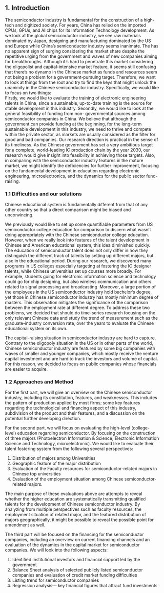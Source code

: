 ## 1.	Introduction <br />
The semiconductor industry is fundamental for the construction of a high-tech and digitized society. For years, China has relied on the imported CPUs, GPUs, and AI chips for its Information Technology development. As we look at the global semiconductor industry, we see raw materials dominated by Japan, designing and manufacturing dominated by the US and Europe while China’s semiconductor industry seems inanimate. The has no apparent sign of surging considering the market share despite the repetitive urging from the government and waves of new companies aiming for breakthroughs. Although it’s hard to penetrate this market considering the oligopolist and capital-intensive market feature, it seems still confusing that there’s no dynamo in the Chinese market as funds and resources seem not being a problem for a government-pursuing target. Therefore, we want to look at things from the root and try to find the keys that might unlock the unanimity in the Chinese semiconductor industry. Specifically, we would like to focus on two things:<br />
 Firstly, we would like to evaluate the training of electronic engineering talents in China, since a sustainable, up-to-date training is the source for stable development in this industry. Secondly, we would like to look at the general feasibility of funding from non- governmental sources among semiconductor companies in China. We believe that although the government can provide funding at the beginning, for the long-term sustainable development in this industry, we need to thrive and compete within the private sector, as markets are usually considered as the filter for good and bad companies.
Our research direction is practical in the sense of its timeliness. As the Chinese government has set a very ambitious target for a complete, world-leading IC production chain by the year 2030, our research would give insight into feasibility in achieving those targets. Also, in comparing with the semiconductor industry features in the mature market, we might identify the deficiencies for further improvement, focusing on the fundamental development in education regarding electronic engineering, microelectronics, and the dynamics for the public sector fund-raising.<br />

### 1.1 Difficulties and our solutions <br />
Chinese educational system is fundamentally different from that of any other country so that a direct comparison might be biased and unconvincing.<br />

We previously would like to set up some quantifiable parameters from US semiconductor college education for comparison to discern what wasn’t doing appropriately with the Chinese semiconductor college education. However, when we really look into features of the talent development in Chinese and American educational system, this idea diminished quickly. The education of semiconductor talent does not only differ in how they distinguish the different track of talents by setting up different majors, but also in the educational period. During our research, we discovered many programs in US colleges especially targeting at fostering the IC designer talents, while Chinese universities set up courses more broadly. For example, students going for electronic information science and technology could go for chip designing, but also wireless communication and others related to signal processing and broadcasting. Moreover, a large portion of the employees in the US semiconductor industry hold bachelor’s degree, yet those in Chinese semiconductor industry has mostly minimum degree of masters. This observation mitigates the significance of the comparison between the employment rate at different degree.
To address these two problems, we decided that should do time-series research focusing on the only relevant Chinese data and study the trend of measurement such as the graduate-industry conversion rate, over the years to evaluate the Chinese educational system on its own.<br />

The capital-raising situation in semiconductor industry are hard to capture. Contrary to the oligopoly situation in the US or in other parts of the world, Chinese semiconductor industry are featured by some big companies with waves of smaller and younger companies, which mostly receive the venture capital investment and are hard to track the investors and volume of capital. For this reason, we decided to focus on public companies whose financials are easier to acquire. <br />

### 1.2 Approaches and Method<br />
For the first part, we will give an overview on the Chinese semiconductor industry, including its constitution, features, and weaknesses. This includes the pattern of production applied by most firms; some key features regarding the technological and financing aspect of this industry, subdivision of the product and their features, and a discussion on the potential further developing direction.<br />

For the second part, we will focus on evaluating the high-level (college-level) education regarding semiconductor. By focusing on the construction of three majors (Photoelectron Information & Science, Electronic Information Science and Technology, microelectronic). We would like to evaluate their talent fostering system from the following several perspectives:<br />
1. Distribution of majors among Universities<br />
2. Geographic feature of the major distribution<br />
3. Evaluation of the Faculty resources for semiconductor-related majors in Chinese top universities<br />
4. Evaluation of the employment situation among Chinese semiconductor-related majors.<br />

The main purpose of these evaluations above are attempts to reveal whether the higher education are systematically transmitting qualified talents for the development of Chinese semiconductor industry. By analyzing from multiple perspectives such as faculty resources, the employment situation of related major, and the featured distribution of majors geographically, it might be possible to reveal the possible point for amendment as well. <br />

The third part will be focused on the financing for the semiconductor companies, including an overview on current financing channels and an evaluation of the dynamics in the capital market for semiconductor companies. We will look into the following aspects: <br />
1. Identified institutional investors and financial support led by the government <br />
2. Balance Sheet analysis of selected publicly listed semiconductor companies and evaluation of credit market funding difficulties<br />
3. Listing trend for semiconductor companies <br />
4. Regression analysis— key financial figures that attract fund investments<br />
